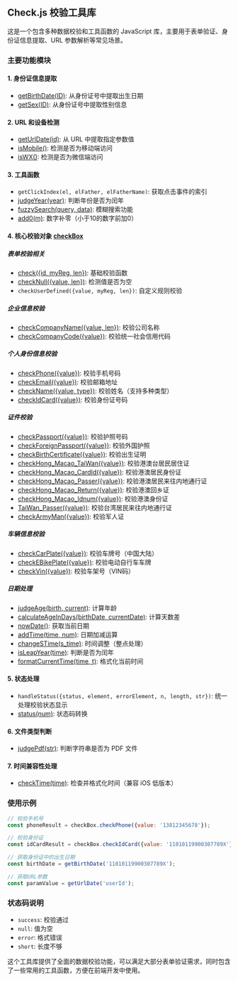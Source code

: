 ## Check.js 校验工具库

这是一个包含多种数据校验和工具函数的 JavaScript 库，主要用于表单验证、身份证信息提取、URL 参数解析等常见场景。

### 主要功能模块

#### 1. 身份证信息提取
- [getBirthDate(ID)](file://d:\Desktop\组件\QCheck\Check.js#L3-L7): 从身份证号中提取出生日期
- [getSex(ID)](file://d:\Desktop\组件\QCheck\Check.js#L9-L13): 从身份证号中提取性别信息

#### 2. URL 和设备检测
- [getUrlDate(id)](file://d:\Desktop\组件\QCheck\Check.js#L15-L20): 从 URL 中提取指定参数值
- [isMobile()](file://d:\Desktop\组件\QCheck\Check.js#L22-L29): 检测是否为移动端访问
- [isWX()](file://d:\Desktop\组件\QCheck\Check.js#L31-L38): 检测是否为微信端访问

#### 3. 工具函数
- `getClickIndex(el, elFather, elFatherName)`: 获取点击事件的索引
- [judgeYear(year)](file://d:\Desktop\组件\QCheck\Check.js#L52-L60): 判断年份是否为闰年
- [fuzzySearch(query, data)](file://d:\Desktop\组件\QCheck\Check.js#L62-L68): 模糊搜索功能
- [add0(m)](file://d:\Desktop\组件\QCheck\Check.js#L115-L117): 数字补零（小于10的数字前加0）

#### 4. 核心校验对象 [checkBox](file://d:\Desktop\组件\QCheck\Check.js#L118-L497)

##### 表单校验相关
- [check({id, myReg, len})](file://d:\Desktop\组件\QCheck\Check.js#L119-L135): 基础校验函数
- [checkNull({value, len})](file://d:\Desktop\组件\QCheck\Check.js#L137-L140): 检测值是否为空
- `checkUserDefined({value, myReg, len})`: 自定义规则校验

##### 企业信息校验
- [checkCompanyName({value, len})](file://d:\Desktop\组件\QCheck\Check.js#L146-L149): 校验公司名称
- [checkCompanyCode({value})](file://d:\Desktop\组件\QCheck\Check.js#L152-L156): 校验统一社会信用代码

##### 个人身份信息校验
- [checkPhone({value})](file://d:\Desktop\组件\QCheck\Check.js#L158-L163): 校验手机号码
- [checkEmail({value})](file://d:\Desktop\组件\QCheck\Check.js#L165-L168): 校验邮箱地址
- [checkName({value, type})](file://d:\Desktop\组件\QCheck\Check.js#L170-L208): 校验姓名（支持多种类型）
- [checkIdCard({value})](file://d:\Desktop\组件\QCheck\Check.js#L210-L230): 校验身份证号码

##### 证件校验
- [checkPassport({value})](file://d:\Desktop\组件\QCheck\Check.js#L232-L236): 校验护照号码
- [checkForeignPassport({value})](file://d:\Desktop\组件\QCheck\Check.js#L238-L242): 校验外国护照
- [checkBirthCertificate({value})](file://d:\Desktop\组件\QCheck\Check.js#L244-L247): 校验出生证明
- [checkHong_Macao_TaiWan({value})](file://d:\Desktop\组件\QCheck\Check.js#L249-L252): 校验港澳台居民居住证
- [checkHong_Macao_CardId({value})](file://d:\Desktop\组件\QCheck\Check.js#L254-L257): 校验港澳居民身份证
- [checkHong_Macao_Passer({value})](file://d:\Desktop\组件\QCheck\Check.js#L259-L264): 校验港澳居民来往内地通行证
- [checkHong_Macao_Return({value})](file://d:\Desktop\组件\QCheck\Check.js#L266-L270): 校验港澳回乡证
- [checkHong_Macao_Idnum({value})](file://d:\Desktop\组件\QCheck\Check.js#L272-L275): 校验港澳身份证
- [TaiWan_Passer({value})](file://d:\Desktop\组件\QCheck\Check.js#L278-L281): 校验台湾居民来往内地通行证
- [checkArmyMan({value})](file://d:\Desktop\组件\QCheck\Check.js#L284-L287): 校验军人证

##### 车辆信息校验
- [checkCarPlate({value})](file://d:\Desktop\组件\QCheck\Check.js#L289-L293): 校验车牌号（中国大陆）
- [checkEBikePlate({value})](file://d:\Desktop\组件\QCheck\Check.js#L295-L306): 校验电动自行车车牌
- [checkVin({value})](file://d:\Desktop\组件\QCheck\Check.js#L308-L312): 校验车架号（VIN码）

##### 日期处理
- [judgeAge(birth, current)](file://d:\Desktop\组件\QCheck\Check.js#L314-L335): 计算年龄
- [calculateAgeInDays(birthDate, currentDate)](file://d:\Desktop\组件\QCheck\Check.js#L336-L343): 计算天数差
- [nowDate()](file://d:\Desktop\组件\QCheck\Check.js#L345-L351): 获取当前日期
- [addTime(time, num)](file://d:\Desktop\组件\QCheck\Check.js#L430-L444): 日期加减运算
- [changeSTime(s_time)](file://d:\Desktop\组件\QCheck\Check.js#L446-L476): 时间调整（整点处理）
- [isLeapYear(time)](file://d:\Desktop\组件\QCheck\Check.js#L478-L482): 判断是否为闰年
- [formatCurrentTime(time, t)](file://d:\Desktop\组件\QCheck\Check.js#L483-L495): 格式化当前时间

#### 5. 状态处理
- `handleStatus({status, element, errorElement, n, length, str})`: 统一处理校验状态显示
- [status(num)](file://d:\Desktop\组件\QCheck\Check.js#L352-L375): 状态码转换

#### 6. 文件类型判断
- [judgePdf(str)](file://d:\Desktop\组件\QCheck\Check.js#L377-L380): 判断字符串是否为 PDF 文件

#### 7. 时间兼容性处理
- [checkTime(time)](file://d:\Desktop\组件\QCheck\Check.js#L382-L429): 检查并格式化时间（兼容 iOS 低版本）

### 使用示例

```javascript
// 校验手机号
const phoneResult = checkBox.checkPhone({value: '13812345678'});

// 校验身份证
const idCardResult = checkBox.checkIdCard({value: '11010119900307789X'});

// 获取身份证中的出生日期
const birthDate = getBirthDate('11010119900307789X');

// 获取URL参数
const paramValue = getUrlDate('userId');
```

### 状态码说明

- `success`: 校验通过
- `null`: 值为空
- `error`: 格式错误
- `short`: 长度不够

这个工具库提供了全面的数据校验功能，可以满足大部分表单验证需求，同时包含了一些常用的工具函数，方便在前端开发中使用。